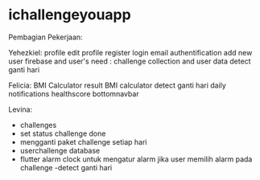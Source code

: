 # ichallengeyouapp

Pembagian Pekerjaan: 

Yehezkiel:
profile
edit profile
register
login
email authentification
add new user firebase and user's need : challenge collection and user data
detect ganti hari

Felicia:
BMI Calculator
result BMI calculator
detect ganti hari
daily notifications
healthscore
bottomnavbar



Levina:
- challenges
- set status challenge done
- mengganti paket challenge setiap hari 
- userchallenge database
- flutter alarm clock untuk mengatur alarm jika user memilih alarm pada challenge
-detect ganti hari
